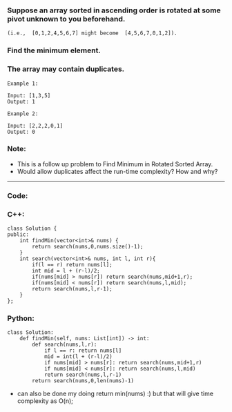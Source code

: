 ### Suppose an array sorted in ascending order is rotated at some pivot unknown to you beforehand.

```
(i.e.,  [0,1,2,4,5,6,7] might become  [4,5,6,7,0,1,2]).
```

### Find the minimum element.

### The array may contain duplicates.

```
Example 1:

Input: [1,3,5]
Output: 1
```
```
Example 2:

Input: [2,2,2,0,1]
Output: 0
```

### Note:

- This is a follow up problem to Find Minimum in Rotated Sorted Array.
- Would allow duplicates affect the run-time complexity? How and why?

---


### Code:

### C++:

```
class Solution {
public:
    int findMin(vector<int>& nums) {
        return search(nums,0,nums.size()-1);
    }
    int search(vector<int>& nums, int l, int r){
        if(l == r) return nums[l];
        int mid = l + (r-l)/2;
        if(nums[mid] > nums[r]) return search(nums,mid+1,r);
        if(nums[mid] < nums[r]) return search(nums,l,mid);
        return search(nums,l,r-1);
    }
};
```

### Python:

```
class Solution:
    def findMin(self, nums: List[int]) -> int:
        def search(nums,l,r):
            if l == r: return nums[l]
            mid = int(l + (r-l)/2)
            if nums[mid] > nums[r]: return search(nums,mid+1,r)
            if nums[mid] < nums[r]: return search(nums,l,mid)
            return search(nums,l,r-1)
        return search(nums,0,len(nums)-1)
```

- can also be done my doing return min(nums) :) but that will give time complexity as O(n);
